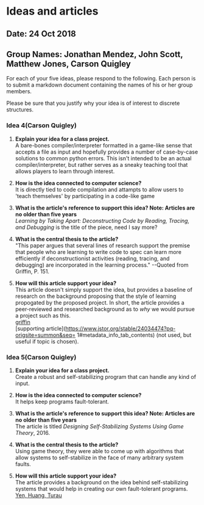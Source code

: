 # Ideas and articles


## Date: 24 Oct 2018
## Group Names: Jonathan Mendez, John Scott, Matthew Jones, Carson Quigley




For each of your five ideas, please respond to the following. Each person is to 
submit a markdown document containing the names of his or her group members.

Please be sure that you justify why your idea is of interest to discrete structures.

### Idea 4(Carson Quigley)

1. **Explain your idea for a class project.**  
A bare-bones compiler/interpreter formatted in a game-like sense that accepts a 
file as input and hopefully provides a number of case-by-case solutions to common 
python errors. This isn't intended to be an actual compiler/interpreter, but rather 
serves as a sneaky teaching tool that allows players to learn through interest.

2. **How is the idea connected to computer science?**  
It is directly tied to code compilation and attampts to allow users to 'teach 
themselves' by participating in a code-like game

3. **What is the article's reference to support this idea? Note: Articles are no 
older than five years**  
_Learning by Taking Apart: Deconstructing Code by Reading, Tracing, and Debugging_ 
is the title of the piece, need I say more?

4. **What is the central thesis to the article?**  
"This paper argues that several lines of research support the premise that people 
who are learning to write code to spec can learn more efficiently if deconstructionist 
activities (reading, tracing, and debugging) are incorporated in the learning process." 
--Quoted from Griffin, P. 151.

5. **How will this article support your idea?**  
This article doesn't simply support the idea, but provides a baseline of research 
on the background proposing that the style of learning propogated by the proposed 
project. In short, the article provides a peer-reviewed and researched background 
as to _why_ we would pursue a project such as this.  
[griffin](https://dl.acm.org/citation.cfm?id=2978231)  
[supporting article](https://www.jstor.org/stable/24034474?pq-origsite=summon&seq=
1#metadata_info_tab_contents) (not used, but useful if topic is chosen).

### Idea 5(Carson Quigley)

1. **Explain your idea for a class project.**  
Create a robust and self-stabilizing program that can handle any kind of input.  

2. **How is the idea connected to computer science?**  
It helps keep programs fault-tolerant.  

3. **What is the article's reference to support this idea? Note: Articles are no older than five years**  
The article is titled _Designing Self-Stabilizing Systems Using Game Theory_, 2016.

4. **What is the central thesis to the article?**  
Using game theory, they were able to come up with algorithms that allow systems to 
self-stabilize in the face of many arbitrary system faults.  

5. **How will this article support your idea?**  
The article provides a background on the idea behind self-stabilizing systems that 
would help in creating our own fault-tolerant programs.  
[Yen, Huang, Turau](https://dl.acm.org/citation.cfm?id=2957760)
